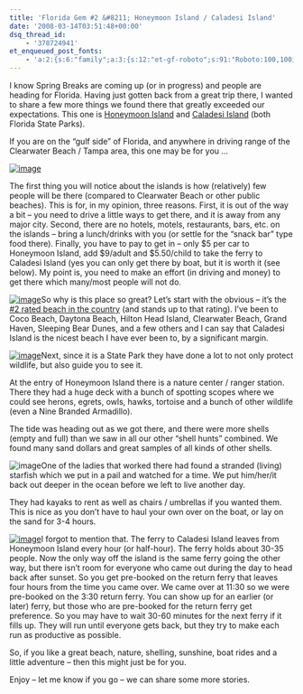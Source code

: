 ```yaml
---
title: 'Florida Gem #2 &#8211; Honeymoon Island / Caladesi Island'
date: '2008-03-14T03:51:48+00:00'
dsq_thread_id:
    - '378724941'
et_enqueued_post_fonts:
    - 'a:2:{s:6:"family";a:3:{s:12:"et-gf-roboto";s:91:"Roboto:100,100italic,300,300italic,regular,italic,500,500italic,700,700italic,900,900italic";s:22:"et-gf-roboto-condensed";s:59:"Roboto+Condensed:300,300italic,regular,italic,700,700italic";s:17:"et-gf-roboto-slab";s:51:"Roboto+Slab:100,200,300,regular,500,600,700,800,900";}s:6:"subset";a:7:{i:0;s:9:"latin-ext";i:1;s:5:"greek";i:2;s:9:"greek-ext";i:3;s:10:"vietnamese";i:4;s:8:"cyrillic";i:5;s:5:"latin";i:6;s:12:"cyrillic-ext";}}'
---
```


I know Spring Breaks are coming up (or in progress) and people are heading for Florida. Having just gotten back from a great trip there, I wanted to share a few more things we found there that greatly exceeded our expectations. This one is [Honeymoon Island](http://www.floridastateparks.org/honeymoonisland/) and [Caladesi Island](http://www.floridastateparks.org/caladesiisland/) (both Florida State Parks).

If you are on the “gulf side” of Florida, and anywhere in driving range of the Clearwater Beach / Tampa area, this one may be for you …

[![image](http://www.bruceabernethy.com/wp-content/uploads/WindowsLiveWriter/FloridaGem2HoneymoonIslandCaladesiIsland_9B0C/image_thumb.png)](http://www.bruceabernethy.com/wp-content/uploads/WindowsLiveWriter/FloridaGem2HoneymoonIslandCaladesiIsland_9B0C/image_2.png)

The first thing you will notice about the islands is how (relatively) few people will be there (compared to Clearwater Beach or other public beaches). This is for, in my opinion, three reasons. First, it is out of the way a bit – you need to drive a little ways to get there, and it is away from any major city. Second, there are no hotels, motels, restaurants, bars, etc. on the islands – bring a lunch/drinks with you (or settle for the “snack bar” type food there). Finally, you have to pay to get in – only $5 per car to Honeymoon Island, add $9/adult and $5.50/child to take the ferry to Caladesi Island (yes you can only get there by boat, but it is worth it (see below). My point is, you need to make an effort (in driving and money) to get there which many/most people will not do.

[![image](http://www.bruceabernethy.com/wp-content/uploads/WindowsLiveWriter/FloridaGem2HoneymoonIslandCaladesiIsland_9B0C/image_thumb_1.png)](http://www.bruceabernethy.com/wp-content/uploads/WindowsLiveWriter/FloridaGem2HoneymoonIslandCaladesiIsland_9B0C/image_4.png)So why is this place so great? Let’s start with the obvious – it’s the [\#2 rated beach in the country](http://travelwithkids.about.com/od/beachvacations/ss/top_beaches_3.htm) (and stands up to that rating). I’ve been to Coco Beach, Daytona Beach, Hilton Head Island, Clearwater Beach, Grand Haven, Sleeping Bear Dunes, and a few others and I can say that Caladesi Island is the nicest beach I have ever been to, by a significant margin.

[](http://www.bruceabernethy.com/wp-content/uploads/WindowsLiveWriter/FloridaGem2HoneymoonIslandCaladesiIsland_9B0C/image_6.png)[![image](http://www.bruceabernethy.com/wp-content/uploads/WindowsLiveWriter/FloridaGem2HoneymoonIslandCaladesiIsland_9B0C/image_thumb_4.png)](http://www.bruceabernethy.com/wp-content/uploads/WindowsLiveWriter/FloridaGem2HoneymoonIslandCaladesiIsland_9B0C/image_10.png)Next, since it is a State Park they have done a lot to not only protect wildlife, but also guide you to see it.

At the entry of Honeymoon Island there is a nature center / ranger station. There they had a huge deck with a bunch of spotting scopes where we could see herons, egrets, owls, hawks, tortoise and a bunch of other wildlife (even a Nine Branded Armadillo).

The tide was heading out as we got there, and there were more shells (empty and full) than we saw in all our other “shell hunts” combined. We found many sand dollars and great samples of all kinds of other shells.

![image](http://www.bruceabernethy.com/wp-content/uploads/WindowsLiveWriter/FloridaGem2HoneymoonIslandCaladesiIsland_9B0C/image_thumb_2.png)One of the ladies that worked there had found a stranded (living) starfish which we put in a pail and watched for a time. We put him/her/it back out deeper in the ocean before we left to live another day.

They had kayaks to rent as well as chairs / umbrellas if you wanted them. This is nice as you don’t have to haul your own over on the boat, or lay on the sand for 3-4 hours.

[![image](http://www.bruceabernethy.com/wp-content/uploads/WindowsLiveWriter/FloridaGem2HoneymoonIslandCaladesiIsland_9B0C/image_thumb_3.png)](http://www.bruceabernethy.com/wp-content/uploads/WindowsLiveWriter/FloridaGem2HoneymoonIslandCaladesiIsland_9B0C/image_8.png)I forgot to mention that. The ferry to Caladesi Island leaves from Honeymoon Island every hour (or half-hour). The ferry holds about 30-35 people. Now the only way off the island is the same ferry going the other way, but there isn’t room for everyone who came out during the day to head back after sunset. So you get pre-booked on the return ferry that leaves four hours from the time you came over. We came over at 11:30 so we were pre-booked on the 3:30 return ferry. You can show up for an earlier (or later) ferry, but those who are pre-booked for the return ferry get preference. So you may have to wait 30-60 minutes for the next ferry if it fills up. They will run until everyone gets back, but they try to make each run as productive as possible.

So, if you like a great beach, nature, shelling, sunshine, boat rides and a little adventure – then this might just be for you.

Enjoy – let me know if you go – we can share some more stories.